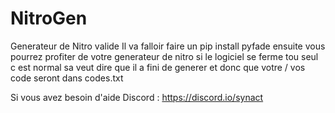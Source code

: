 # NitroGen
Generateur de Nitro valide
Il va falloir faire un pip install pyfade
ensuite vous pourrez profiter de votre generateur de nitro si le logiciel se ferme tou seul c est normal sa veut dire que il a fini de generer et donc que votre / vos code seront dans codes.txt


Si vous avez besoin d'aide
Discord : https://discord.io/synact
